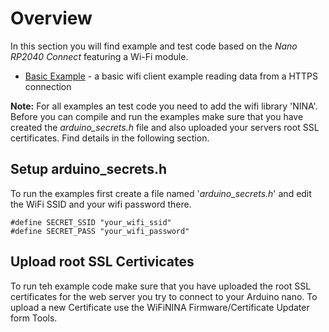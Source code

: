 # Overview

In this section you will find example and test code  based on the *Nano RP2040 Connect* featuring a Wi-Fi module.


 - [Basic Example](./wifi_basic_example) - a basic wifi client example reading data from a HTTPS connection
 
**Note:** For all examples an test code you need to add the wifi library 'NINA'. Before you can compile and run the examples make sure that you have created the *arduino_secrets.h* file and also uploaded your servers root SSL certificates. Find details in the following section.

## Setup arduino_secrets.h

To run the examples first create a file named '*arduino_secrets.h*' and edit the WiFi SSID and your wifi password there. 

	#define SECRET_SSID "your_wifi_ssid"
	#define SECRET_PASS "your_wifi_password"


## Upload root SSL Certivicates

To run teh example code make sure that you have uploaded the root SSL certificates
for the web server you try to connect to your Arduino nano. To upload a new 
Certificate use the WiFiNINA Firmware/Certificate Updater form Tools.




